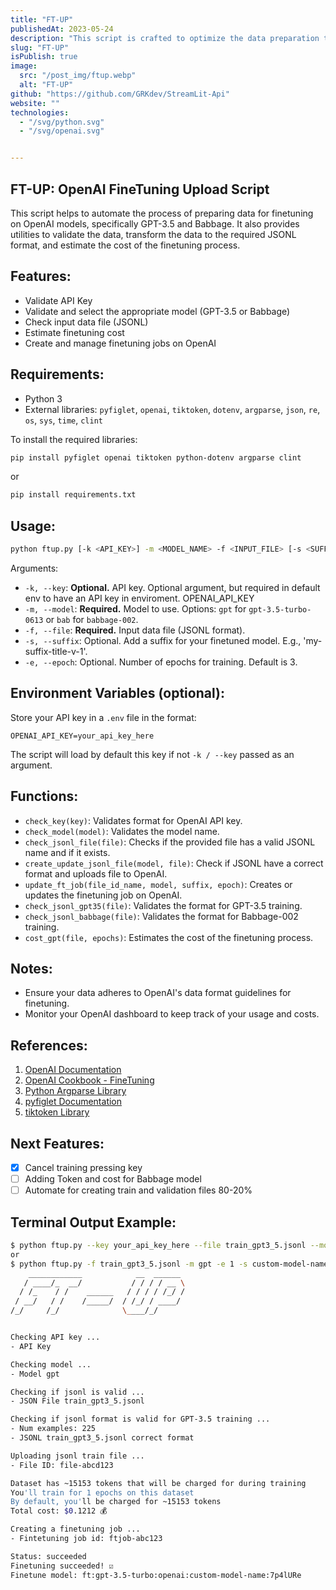 ```yaml
---
title: "FT-UP"
publishedAt: 2023-05-24
description: "This script is crafted to optimize the data preparation tasks required for fine-tuning OpenAI's language models such as GPT-3.5 and Babbage, thereby enhancing the model training setup."
slug: "FT-UP"
isPublish: true
image: 
  src: "/post_img/ftup.webp"
  alt: "FT-UP"
github: "https://github.com/GRKdev/StreamLit-Api"
website: ""
technologies:
  - "/svg/python.svg"
  - "/svg/openai.svg"


---
```


## FT-UP: OpenAI FineTuning Upload Script

This script helps to automate the process of preparing data for finetuning on OpenAI models, specifically GPT-3.5 and Babbage. It also provides utilities to validate the data, transform the data to the required JSONL format, and estimate the cost of the finetuning process.

## Features:
- Validate API Key
- Validate and select the appropriate model (GPT-3.5 or Babbage)
- Check input data file (JSONL)
- Estimate finetuning cost
- Create and manage finetuning jobs on OpenAI

## Requirements:
- Python 3
- External libraries: `pyfiglet`, `openai`, `tiktoken`, `dotenv`, `argparse`, `json`, `re`, `os`, `sys`, `time`, `clint`

To install the required libraries:
```bash
pip install pyfiglet openai tiktoken python-dotenv argparse clint
```
or
```bash
pip install requirements.txt
```

## Usage:

```bash
python ftup.py [-k <API_KEY>] -m <MODEL_NAME> -f <INPUT_FILE> [-s <SUFFIX>] [-e <EPOCHS>]
```

Arguments:
- `-k, --key`: **Optional.** API key. Optional argument, but required in default env to have an API key in enviroment. OPENAI_API_KEY
- `-m, --model`: **Required.** Model to use. Options: `gpt` for `gpt-3.5-turbo-0613` or `bab` for `babbage-002`.
- `-f, --file`: **Required.** Input data file (JSONL format).
- `-s, --suffix`: Optional. Add a suffix for your finetuned model. E.g., 'my-suffix-title-v-1'.
- `-e, --epoch`: Optional. Number of epochs for training. Default is 3.

## Environment Variables (optional):
Store your API key in a `.env` file in the format:
```
OPENAI_API_KEY=your_api_key_here
```
The script will load by default this key if not `-k / --key` passed as an argument.

## Functions:
- `check_key(key)`: Validates format for OpenAI API key.
- `check_model(model)`: Validates the model name.
- `check_jsonl_file(file)`: Checks if the provided file has a valid JSONL name and if it exists.
- `create_update_jsonl_file(model, file)`: Check if JSONL have a correct format and uploads file to OpenAI.
- `update_ft_job(file_id_name, model, suffix, epoch)`: Creates or updates the finetuning job on OpenAI.
- `check_jsonl_gpt35(file)`: Validates the format for GPT-3.5 training.
- `check_jsonl_babbage(file)`: Validates the format for Babbage-002 training.
- `cost_gpt(file, epochs)`: Estimates the cost of the finetuning process.

## Notes:
- Ensure your data adheres to OpenAI's data format guidelines for finetuning.
- Monitor your OpenAI dashboard to keep track of your usage and costs.

## References:
1. [OpenAI Documentation](https://platform.openai.com/docs/introduction)
3. [OpenAI Cookbook - FineTuning](https://cookbook.openai.com/examples/chat_finetuning_data_prep)
2. [Python Argparse Library](https://docs.python.org/3/library/argparse.html)
4. [pyfiglet Documentation](https://github.com/pwaller/pyfiglet)
5. [tiktoken Library](https://github.com/openai/tiktoken)

## Next Features:

- [x] Cancel training pressing key
- [ ] Adding Token and cost for Babbage model
- [ ] Automate for creating train and validation files 80-20%

## Terminal Output Example:

```bash
$ python ftup.py --key your_api_key_here --file train_gpt3_5.jsonl --model gpt --epoch 1 --suffix custom-model-name
or
$ python ftup.py -f train_gpt3_5.jsonl -m gpt -e 1 -s custom-model-name
    ____________            __  ______ 
   / ____/_  __/           / / / / __ \
  / /_    / /    ______   / / / / /_/ /
 / __/   / /    /_____/  / /_/ / ____/ 
/_/     /_/              \____/_/  


Checking API key ...
- API Key

Checking model ...
- Model gpt

Checking if jsonl is valid ...
- JSON File train_gpt3_5.jsonl

Checking if jsonl format is valid for GPT-3.5 training ...
- Num examples: 225
- JSONL train_gpt3_5.jsonl correct format

Uploading jsonl train file ...
- File ID: file-abcd123

Dataset has ~15153 tokens that will be charged for during training
You'll train for 1 epochs on this dataset
By default, you'll be charged for ~15153 tokens
Total cost: $0.1212 💰

Creating a finetuning job ...
- Fintetuning job id: ftjob-abc123

Status: succeeded
Finetuning succeeded! ☑️
Finetune model: ft:gpt-3.5-turbo:openai:custom-model-name:7p4lURe
```
